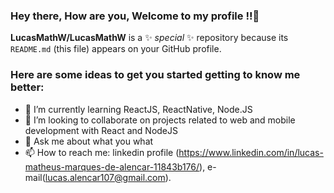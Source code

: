 <!--### E aí, tudo bem, Seja bem vindo ao meu perfíl 👋-->
### Hey there, How are you, Welcome to my profile !!👋


**LucasMathW/LucasMathW** is a ✨ _special_ ✨ repository because its `README.md` (this file) appears on your GitHub profile.

### Here are some ideas to get you started getting to know me better:

- 🌱 I’m currently learning ReactJS, ReactNative, Node.JS
- 👯 I’m looking to collaborate on projects related to web and mobile development with React and NodeJS
- 💬 Ask me about what you what
- 📫 How to reach me: linkedin profile (https://www.linkedin.com/in/lucas-matheus-marques-de-alencar-11843b176/), e-mail(lucas.alencar107@gmail.com).

<!-- 😄 Pronouns: ...
<!--- 🔭 I’m currently working on ...-->
<!--- 🤔 I’m looking for help with ...-->
<!-- ⚡ Fun fact: ...-->



